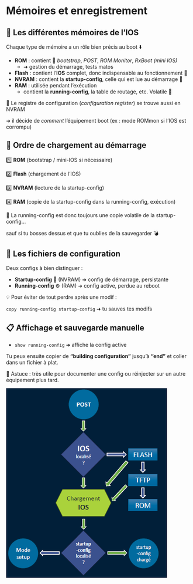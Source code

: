 # Mémoires et enregistrement

## **🧠 Les différentes mémoires de l’IOS**

Chaque type de mémoire a un rôle bien précis au boot ⬇️

- **ROM** : contient 🪫 *bootstrap*, *POST*, *ROM Monitor*, *RxBoot (mini IOS)*
  - ➜ gestion du démarrage, tests matos
- **Flash** : contient l’**IOS** complet, donc indispensable au fonctionnement 🧬
- **NVRAM** : contient la **startup-config**, celle qui est lue au démarrage 🛫
- **RAM** : utilisée pendant l’exécution
  - contient la **running-config**, la table de routage, etc. Volatile 🧯

🧩 Le registre de configuration (*configuration register*) se trouve aussi en NVRAM

➜ il décide de *comment* l’équipement boot (ex : mode ROMmon si l’IOS est corrompu)



## **🦾 Ordre de chargement au démarrage**

1️⃣ **ROM** (bootstrap / mini-IOS si nécessaire)

2️⃣ **Flash** (chargement de l’IOS)

3️⃣ **NVRAM** (lecture de la startup-config)

4️⃣ **RAM** (copie de la startup-config dans la running-config, exécution)

🎯 La running-config est donc toujours une copie volatile de la startup-config…

sauf si tu bosses dessus et que tu oublies de la sauvegarder 💣



## **📂 Les fichiers de configuration**

Deux configs à bien distinguer :

- **Startup-config** 🪪 (NVRAM) ➜ config de démarrage, persistante
- **Running-config** ⚙️ (RAM) ➜ config active, perdue au reboot

💡 Pour éviter de tout perdre après une modif :

`copy running-config startup-config` ➜ tu sauves tes modifs



## **📋 Affichage et sauvegarde manuelle**

- `show running-config` ➜ affiche la config active

Tu peux ensuite copier de **“building configuration”** jusqu’à **“end”** et coller dans un fichier à plat.

🧠 Astuce : très utile pour documenter une config ou réinjecter sur un autre équipement plus tard.

![](../../../media/Cours-Infrastructures-réseaux-Mémoires-et-enregistrement-image2.png)



